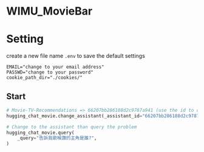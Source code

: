 # WIMU_MovieBar

# Setting
create a new file name `.env` to save the default settings
```
EMAIL="change to your email address"
PASSWD="change to your password"
cookie_path_dir="./cookies/"
```

## Start
```py
# Movie-TV-Recommendations => 66207bb286188d2c9787a941 (use the id to connect to the assistant)
hugging_chat_movie.change_assistant(_assistant_id="66207bb286188d2c9787a941")

# Change to the assistant than query the problem 
hugging_chat_movie.query(
    _query="告訴我歌喉讚的主角是誰?", 
)
```